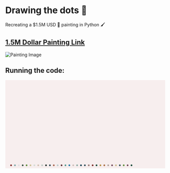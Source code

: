 # Drawing the dots 🎨
Recreating a $1.5M USD 💸 painting in Python 🖌️ 

## [1.5M Dollar Painting Link](https://www.phillips.com/detail/damien-hirst/UK010120/16)
![Painting Image](https://blogs.elpais.com/.a/6a00d8341bfb1653ef017eea1a98f0970d-pi)

## Running the code:
![painting](painting.gif)
